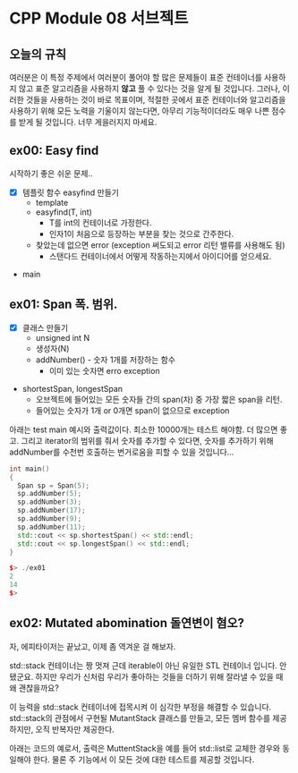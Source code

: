 # CPP Module 08 서브젝트

## 오늘의 규칙

여러분은 이 특정 주제에서 여러분이 풀어야 할 많은 문제들이
표준 컨테이너를 사용하지 않고 표준 알고리즘을 사용하지 **않고**
풀 수 있다는 것을 알게 될 것입니다. 그러나, 이러한 것들을 사용하는 것이 바로 목표이며,
적절한 곳에서 표준 컨테이너와 알고리즘을 사용하기 위해 모든 노력을 기울이지 않는다면,
아무리 기능적이더라도 매우 나쁜 점수를 받게 될 것입니다. 너무 게을러지지 마세요.

## ex00: Easy find

시작하기 좋은 쉬운 문제..

- [x] 템플릿 함수 easyfind 만들기
  - template <typename T>
  - easyfind(T, int)
    - T를 int의 컨테이너로 가정한다.
    - 인자1이 처음으로 등장하는 부분을 찾는 것으로 간주한다.
  - 찾았는데 없으면 error (exception 써도되고 error 리턴 밸류를 사용해도 됨)
    - 스탠다드 컨테이너에서 어떻게 작동하는지에서 아이디어를 얻으세요.
- main


## ex01: Span 폭. 범위.

- [x] 클래스 만들기
  - unsigned int N
  - 생성자(N)
  - addNumber() - 숫자 1개를 저장하는 함수
    - 이미 있는 숫자면 erro exception
- shortestSpan, longestSpan
  - 오브젝트에 들어있는 모든 숫자들 간의 span(차) 중 가장 짧은 span을 리턴.
  - 들어있는 숫자가 1개 or 0개면 span이 없으므로 exception


아래는 test main 예시와 출력값이다.
최소한 10000개는 테스트 해야함. 더 많으면 좋고.
그리고 iterator의 범위를 줘서 숫자를 추가할 수 있다면,
숫자를 추가하기 위해 addNumber를 수천번 호출하는 번거로움을 피할 수 있을 것입니다...


```cpp
int main()
{
  Span sp = Span(5);
  sp.addNumber(5);
  sp.addNumber(3);
  sp.addNumber(17);
  sp.addNumber(9);
  sp.addNumber(11);
  std::cout << sp.shortestSpan() << std::endl;
  std::cout << sp.longestSpan() << std::endl;
}

$> ./ex01
2
14
$>
```


## ex02:  Mutated abomination 돌연변이 혐오?

자, 에피타이저는 끝났고, 이제 좀 역겨운 걸 해보자.

std::stack 컨테이너는 짱 멋져 근데 iterable이 아닌 유일한 STL 컨테이너 입니다.
안됐군요. 하지만 우리가 신처럼 우리가 좋아하는 것들을 더하기 위해 잘라낼 수 있을 때 왜 괜찮을까요?

이 능력을 std::stack 컨테이너에 접목시켜 이 심각한 부정을 해결할 수 있습니다.
std::stack의 관점에서 구현될 MutantStack 클래스를 만들고, 모든 멤버 함수를 제공하지만, 오직 반복자만 제공한다.

아래는 코드의 예로서, 출력은 MuttentStack을 예를 들어 std::list로 교체한 경우와 동일해야 한다.
물론 주 기능에서 이 모든 것에 대한 테스트를 제공할 것입니다.










